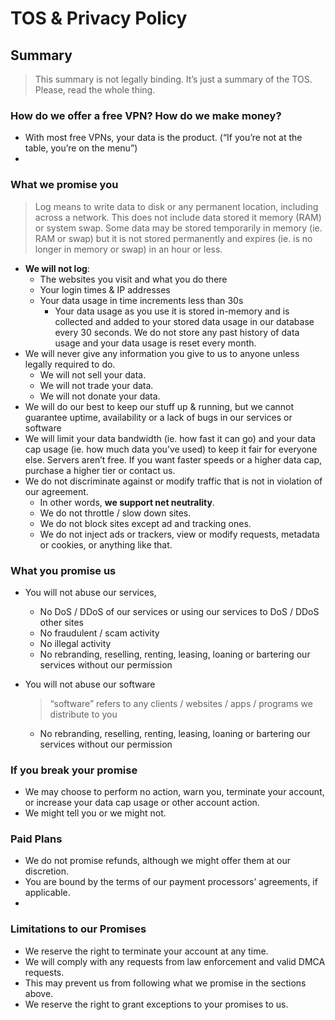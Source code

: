 <h1 id="tos--privacy-policy">TOS &amp; Privacy Policy</h1>
<h2 id="summary">Summary</h2>
<blockquote>
<p>This summary is not legally binding. It’s just a summary of the TOS. Please, read the whole thing.</p>
</blockquote>
<h3 id="how-do-we-offer-a-free-vpn-how-do-we-make-money">How do we offer a free VPN? How do we make money?</h3>
<ul>
<li>With most free VPNs, your data is the product. (“If you’re not at the table, you’re on the menu”)</li>
<li></li>
</ul>
<h3 id="what-we-promise-you">What we promise you</h3>
<blockquote>
<p>Log means to write data to disk or any permanent location, including across a network. This does not include data stored it memory (RAM) or system swap. Some data may be stored temporarily in memory (ie. RAM or swap) but it is not stored permanently and expires (ie. is no longer in memory or swap) in an hour or less.</p>
</blockquote>
<ul>
<li><strong>We will not log</strong>:
<ul>
<li>The websites you visit and what you do there</li>
<li>Your login times &amp; IP addresses</li>
<li>Your data usage in time increments less than 30s
<ul>
<li>Your data usage as you use it is stored in-memory and is collected and added to your stored data usage in our database every 30 seconds. We do not store any past history of data usage and your data usage is reset every month.</li>
</ul>
</li>
</ul>
</li>
<li>We will never give any information you give to us to anyone unless legally required to do.
<ul>
<li>We will not sell your data.</li>
<li>We will not trade your data.</li>
<li>We will not donate your data.</li>
</ul>
</li>
<li>We will do our best to keep our stuff up &amp; running, but we cannot guarantee uptime, availability or a lack of bugs in our services or software</li>
<li>We will limit your data bandwidth (ie. how fast it can go) and your data cap usage (ie. how much data you’ve used) to keep it fair for everyone else. Servers aren’t free. If you want faster speeds or a higher data cap, purchase a higher tier or contact us.</li>
<li>We do not discriminate against or modify traffic that is not in violation of our agreement.
<ul>
<li>In other words, <strong>we support net neutrality</strong>.</li>
<li>We do not throttle / slow down sites.</li>
<li>We do not block sites except ad and tracking ones.</li>
<li>We do not inject ads or trackers, view or modify requests, metadata or cookies, or anything like that.</li>
</ul>
</li>
</ul>
<h3 id="what-you-promise-us">What you promise us</h3>
<ul>
<li>
<p>You will not abuse our services,</p>
<ul>
<li>No DoS / DDoS of our services or using our services to DoS / DDoS other sites</li>
<li>No fraudulent / scam activity</li>
<li>No illegal activity</li>
<li>No rebranding, reselling, renting, leasing, loaning or bartering our services without our permission</li>
</ul>
</li>
<li>
<p>You will not abuse our software</p>
<blockquote>
<p>“software” refers to any clients / websites / apps / programs we distribute to you</p>
</blockquote>
<ul>
<li>No rebranding, reselling, renting, leasing, loaning or bartering our services without our permission</li>
</ul>
</li>
</ul>
<h3 id="if-you-break-your-promise">If you break your promise</h3>
<ul>
<li>We may choose to perform no action, warn you, terminate your account, or increase your data cap usage or other account action.</li>
<li>We might tell you or we might not.</li>
</ul>
<h3 id="paid-plans">Paid Plans</h3>
<ul>
<li>We do not promise refunds, although we might offer them at our discretion.</li>
<li>You are bound by the terms of our payment processors’ agreements, if applicable.</li>
<li></li>
</ul>
<h3 id="limitations-to-our-promises">Limitations to our Promises</h3>
<ul>
<li>We reserve the right to terminate your account at any time.</li>
<li>We will comply with any requests from law enforcement and valid DMCA requests.</li>
<li>This may prevent us from following what we promise in the sections above.</li>
<li>We reserve the right to grant exceptions to your promises to us.</li>
</ul>

